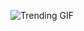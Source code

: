 ![Trending GIF](https://media3.giphy.com/media/3oKIPnAiaMCws8nOsE/giphy.gif?cid=8bb217723lbkdqukq8gzly103knaus8q7j6m8scbjt7gooo9&ep=v1_gifs_search&rid=giphy.gif&ct=g)

